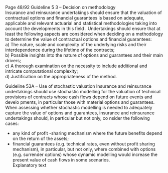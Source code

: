  
Page 48/92 
Guideline 5 3 – Decision on methodology  
Insurance and reinsurance undertakings should ensure that the valuation of contractual 
options and financial guarantees is based on adequate, applicable and relevant actuarial and 
statistical methodologies taking into account the developments in this field . 
Undertakings should ensure that at least the following aspects are considered when deciding 
on a methodology to determine the value of contractual options and financial guarantees:  
a) The nature, scale and complexity of the underlying risks and their interdependence during 
the lifetime of the contracts;  
b) Possible insights into the nature of options and guarantees and their main drivers;  
c) A thorough examination on the necessity to include additional and intricate computational 
complexity;  
d) Justification on the appropriateness of the method.  
 
Guideline 53A – Use of stochastic valuation 
Insurance and reinsurance undertakings should use stochastic modelling for the valuation of 
technical provisions of contracts whose cash flows depend on future events and 
develo pments, in particular those with material options and guarantees.  
When assessing whether stochastic modelling is needed to adequately capture the value of 
options and guarantees, insurance and reinsurance undertakings should, in particular but not 
only, co nsider the following cases:  
- any kind of profit -sharing mechanism where the future benefits depend on the return of 
the assets;   
- financial guarantees (e.g. technical rates, even without profit sharing mechanism), in 
particular, but not only, where combined with options (e.g. surrender options) whose 
dynamic modelling would increase the present value of cash flows in some scenarios.  
Explanatory text  